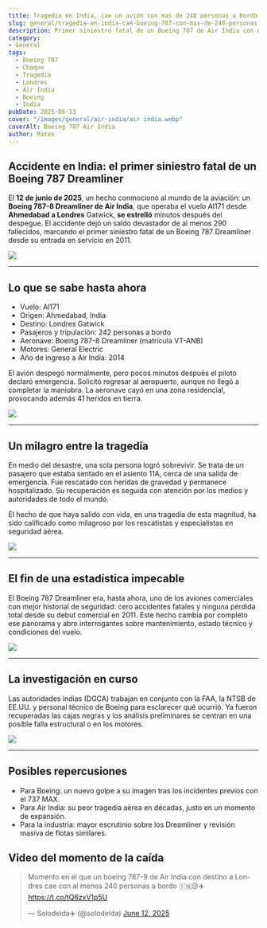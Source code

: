 ```yaml
---
title: Tragedia en India, cae un avión con mas de 240 personas a bordo
slug: general/tragedia-en-india-cae-boeing-787-con-mas-de-240-personas-a-bordo
description: Primer siniestro fatal de un Boeing 787 de Air India con destino a Londres.
category: 
- General
tags:
  - Boeing 787
  - Choque
  - Tragedia
  - Londres
  - Air India
  - Boeing
  - India
pubDate: 2025-06-13
cover: "/images/general/air-india/air india.webp"
coverAlt: Boeing 787 Air India
author: Mateo
---
```


## Accidente en India: el primer siniestro fatal de un Boeing 787 Dreamliner

El **12 de junio de 2025**, un hecho conmocionó al mundo de la aviación: un **Boeing 787-8 Dreamliner de Air India**, que operaba el vuelo AI171 desde **Ahmedabad a Londres** Gatwick, **se estrelló** minutos después del despegue. El accidente dejó un saldo devastador de al menos 290 fallecidos, marcando el primer siniestro fatal de un Boeing 787 Dreamliner desde su entrada en servicio en 2011.

![](</images/general/air-india/Captura de pantalla 2025-06-12 155534.png>)

***

## Lo que se sabe hasta ahora

* Vuelo: AI171 
* Origen: Ahmedabad, India 
* Destino: Londres Gatwick 
* Pasajeros y tripulación: 242 personas a bordo 
* Aeronave: Boeing 787-8 Dreamliner (matrícula VT-ANB) 
* Motores: General Electric 
* Año de ingreso a Air India: 2014 

El avión despegó normalmente, pero pocos minutos después el piloto declaró emergencia. Solicitó regresar al aeropuerto, aunque no llegó a completar la maniobra. La aeronave cayó en una zona residencial, provocando además 41 heridos en tierra.

![](/images/general/air-india/ala-air-india.avif)

***

## Un milagro entre la tragedia

En medio del desastre, una sola persona logró sobrevivir. Se trata de un pasajero que estaba sentado en el asiento 11A, cerca de una salida de emergencia. Fue rescatado con heridas de gravedad y permanece hospitalizado. Su recuperación es seguida con atención por los medios y autoridades de todo el mundo.

El hecho de que haya salido con vida, en una tragedia de esta magnitud, ha sido calificado como milagroso por los rescatistas y especialistas en seguridad aérea.

![](/images/general/air-india/sobreviviente.avif)

***

## El fin de una estadística impecable

El Boeing 787 Dreamliner era, hasta ahora, uno de los aviones comerciales con mejor historial de seguridad: cero accidentes fatales y ninguna pérdida total desde su debut comercial en 2011. Este hecho cambia por completo ese panorama y abre interrogantes sobre mantenimiento, estado técnico y condiciones del vuelo.

![](/images/general/air-india/avion-dentro-edificio.avif)

***

## La investigación en curso

Las autoridades indias (DGCA) trabajan en conjunto con la FAA, la NTSB de EE.UU. y personal técnico de Boeing para esclarecer qué ocurrió. Ya fueron recuperadas las cajas negras y los análisis preliminares se centran en una posible falla estructural o en los motores.

![](/images/general/air-india/avion-air-aindia.avif)

***

## Posibles repercusiones

* Para Boeing: un nuevo golpe a su imagen tras los incidentes previos con el 737 MAX. 
* Para Air India: su peor tragedia aérea en décadas, justo en un momento de expansión. 
* Para la industria: mayor escrutinio sobre los Dreamliner y revisión masiva de flotas similares.

## Video del momento de la caída
<blockquote class="twitter-tweet" data-media-max-width="560"><p lang="es" dir="ltr">Momento en el que un boeing 787-9 de Air India con destino a Londres cae con al menos 240 personas a bordo 🇮🇳😢✈️ <a href="https://t.co/tQ6zxV1p5U">https://t.co/tQ6zxV1p5U</a></p>&mdash; Solodeida✈️ (@solodeida) <a href="https://twitter.com/solodeida/status/1933133619498737771?ref_src=twsrc%5Etfw">June 12, 2025</a></blockquote> <script async src="https://platform.twitter.com/widgets.js" charset="utf-8"></script>
